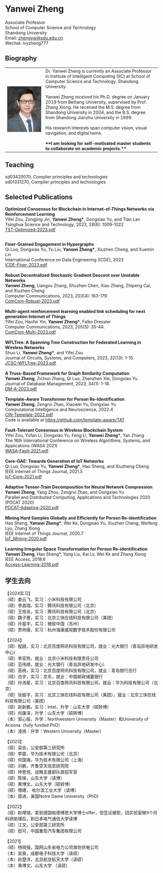 # Yanwei Zheng

Associate Professor<br />
School of Computer Science and Technology<br />
Shandong University<br />
Email: zhengyw@sdu.edu.cn<br />
Wechat: ivyzheng777<br />

## Biography

<table border="0" cellspacing="0" cellpadding="0">
  <tr>
    <td width="25%">
      <img src="/ivy_small.jpg" width="100%">
    </td>
    <td>
        Dr. Yanwei Zheng is currently an Associate Professor in Institute of Intelligent Computing (IIC) at School of Computer Science and Technology, Shandong University.<br /><br />
        Yanwei Zheng received his Ph.D. degree on January 2019 from Beihang University, supervised by Prof. Zhang Xiong. He received the M.S. degree from Shandong
University in 2004, and the B.S. degree from Shandong Jianzhu University in 1999. <br /><br />
        His research interests span computer vision, visual navigation, and digital twins. <br/><br/>
      <b>**I am looking for self-motivated master students to collaborate on academic projects.**</b>
    </td>
  </tr>
</table>


## Teaching

sd03420070, Compiler principles and technologies<br/>
sd01331270, Compiler principles and technologies<br/>

## Selected Publications

<b>Optimized Consensus for Blockchain in Internet-of-Things Networks via Reinforcement Learning</b><br/>
Yifei Zou, Zongjing Jin, <b>Yanwei Zheng*</b>, Dongxiao Yu, and Tian Lan<br/>
Tsinghua Science and Technology, 2023, 28(6): 1009-1022<br/>
<a href = "2023-Corr-OptimizedConsensus.pdf">TST-Optimized-2023.pdf</a><br/>

<br/>
<b>Finer-Grained Engagement in Hypergraphs</b><br/>
Qi Luo, Dongxiao Yu, Yu Liu, <b>Yanwei Zheng*</b>, Xiuzhen Cheng, and Xuemin Lin<br/>
International Conference on Data Engineering (ICDE), 2023<br/>
<a href = "ICDE2023-FGE.pdf">ICDE-Finer-2023.pdf</a><br/>

<br/>
<b>Robust Decentralized Stochastic Gradient Descent over Unstable Networks</b><br/>
<b>Yanwei Zheng</b>, Liangxu Zhang, Shuzhen Chen, Xiao Zhang, Zhipeng Cai, and Xiuzhen Cheng<br/>
Computer Communications, 2023, 203(4): 163-179.<br/>
<a href = "2023-1-RDSGD.pdf">ComCom-Robust-2023.pdf</a><br/>

<br/>
<b>Multi-agent reinforcement learning enabled link scheduling for next generation Internet of Things</b><br/>
Yifei Zou, Haofei Yin, <b>Yanwei Zheng*</b>, Falko Dressler<br/>
Computer Communications, 2023, 205(5): 35-44.<br/>
<a href = "2023-Corr-Multi-agentRL.pdf">ComCom-Multi-2023.pdf</a><br/>

<br/>
<b>WFLTree: A Spanning Tree Construction for Federated Learning in Wireless Networks</b><br/>
Shuo Li, <b>Yanwei Zheng*</b>, and Yifei Zou<br/>
Journal of Circuits, Systems, and Computers, 2023, 32(13): 1-15.<br/>
<a href = "JCSC-2023-WFLTree.pdf">JCSC-WFLTree-2023.pdf</a><br/>

<br/>
<b>A Truss-Based Framework for Graph Similarity Computation</b><br/>
<b>Yanwei Zheng</b>, Zichun Zhang, Qi Luo, Zhenzhen Xie, Dongxiao Yu<br/>
Journal of Database Management, 2023, 34(1): 1-18.<br/>
<a href = "2023-1-A-TBFramework.pdf">DM-A-2023.pdf</a><br/>

<br/>
<b>Template-Aware Transformer for Person Re-Identification</b><br/>
<b>Yanwei Zheng</b>, Zengrui Zhao, Xiaowei Yu, Dongxiao Yu<br/>
Computational Intelligence and Neuroscience, 2022.4<br/>
<a href = "CIN-Template-2022.pdf">CIN-Template-2022.pdf</a><br/>
Code is available at <a href = "https://github.com/template-aware/TAT">https://github.com/template-aware/TAT</a><br/>

<br/>
<b>Fault-Tolerant Consensus in Wireless Blockchain System</b><br/>
Yifei Zou, Yufan Li, Dongxiao Yu, Feng Li, <b>Yanwei Zheng*</b>, Yan Zhang<br/>
The 16th International Conference on Wireless Algorithms, Systems, and Applications (WASA 2021)<br/>
<a href = "Zou_Fault-2021.pdf">WASA-Fault-2021.pdf</a><br/>

<br/>
<b>Core-GAE: Towards Generation of IoT Networks</b><br/>
Qi Luo, Dongxiao Yu, <b>Yanwei Zheng*</b>, Hao Sheng, and Xiuzheng Cheng<br/>
IEEE Internet of Things Journal, 2021.5<br/>
<a href = "IoT-Core-2021.pdf">IoT-Core-2021.pdf</a><br/>

<br/>
<b>Adaptive Tensor-Train Decomposition for Neural Network Compression</b><br/>
<b>Yanwei Zheng</b>, Yang Zhou, Zengrui Zhao, and Dongxiao Yu<br/>
Parallel and Distributed Computing, Applications and Technologies 2020 (PDCAT 2020)<br/>
<a href = "PDCAT-Adaptive-2020.pdf">PDCAT-Adaptive-2020.pdf</a><br/>

<br/>
<b>Mining Hard Samples Globally and Efficiently for Person Re-identification</b><br/>
Hao Sheng, <b>Yanwei Zheng*</b>, Wei Ke, Dongxiao Yu, Xiuzhen Cheng, Weifeng Lyu, Zhang Xiong<br/>
IEEE Internet of Things Journal, 2020.7<br/>
<a href = "IoT_Mining-2020.pdf">IoT_Mining-2020.pdf</a><br/>

<br/>
<b>Learning Irregular Space Transformation for Person Re-identification</b><br/>
<b>Yanwei Zheng</b>, Hao Sheng*, Yang Liu, Kai Lv, Wei Ke and Zhang Xiong<br/>
IEEE Access, 2018.6<br/>
<a href = "Access-Learning-2018.pdf">Access-Learning-2018.pdf</a><br/>

## 学生去向

【2024实习】<br />
（硕）娄云飞，实习：小米科技有限公司<br />
（硕）李昌瑞，实习：腾讯科技有限公司（北京）<br />
（硕）王旭龙，实习：腾讯科技有限公司（北京）<br />
（硕）魏子惠，实习：北京三快在线科技有限公司（美团）<br />
（硕）孙星宇，实习：微软中国（苏州）<br />
（硕）贾帅康，实习：杭州海康威视数字技术股份有限公司 <br />

【2024】<br />
（硕）程甜，实习：北京百度网讯科技有限公司，就业：光大银行（青岛异地研发中心）<br />
（硕）李亚玲，就业：北京小米科技有限责任公司<br />
（硕）范伟顺，就业：光大银行（青岛异地研发中心）<br />
（硕）高杨，实习：北京百度网讯科技有限公司，就业：青岛银行总行<br />
（硕）白宇，实习：京东，就业：中国邮政储蓄银行<br />
（硕）孙浩斐，实习：北京百度网讯科技有限公司，就业：华为科技有限公司（北京）<br />
（硕）张振宇，实习：北京三快在线科技有限公司（美团），就业：北京三快在线科技有限公司（美团）<br />
（硕）赵新鹏，实习：Intel，升学：山东大学（硕转博）<br />
（硕）何康泽，升学：山东大学（硕转博）<br />
（本）郭心愉，升学：Northwestern University（Master）和University of Arizona（fully funded PhD）<br />
（本）凌扬：升学：Western University（Master）<br />

【2023】<br />
（硕）梁会，公安部第三研究所<br />
（硕）李震，华为技术有限公司（北京）<br />
（硕）何国海，华为技术有限公司（上海）<br />
（硕）刘鹏，齐鲁空天信息研究院<br />
（硕）仲思悦，战略支援部队直招军官<br />
（硕）陈锋，山东大学（读博）<br />
（硕）黄博文，山东大学（硕转博）<br />
（硕）傅建， 哈尔滨工业大学（读博）<br />
（本）周进，美国Notre Dame University（PhD)<br />

【2022】<br />
（硕）赵增瑞，拿到德国帕德博恩大学博士offer，但签证被拒，回实验室做9个月科研助理后，到日本电气通信大学读博<br />
（硕）江文，公安部第三研究所<br />
（硕）田可，中国重型汽车集团有限公司<br />

【2021】<br />
（硕）杨晓强，国网山东省电力公司潍坊供电公司<br />
（本）吴昊，成都电子科技大学（读硕）<br />
（本）赵楚洋，北京航空航天大学（读硕）<br />
（本）黄博文，山东大学 （读硕）<br />

